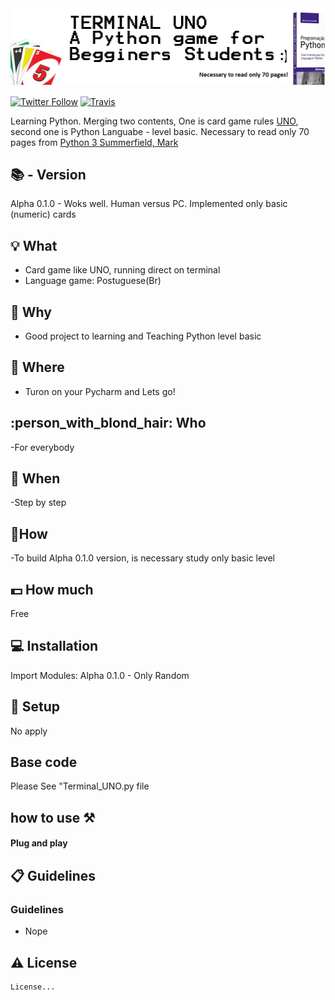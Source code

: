 <img width="900" src="https://github.com/sergiokmpos/Terminal_UNO/blob/master/banner_Terminal_UNO.png"/>

[![Twitter Follow](https://img.shields.io/twitter/follow/espadrine.svg?style=social&label=Follow)](www.twitter.com/sergiokmpos)
[![Travis](https://img.shields.io/travis/rust-lang/rust.svg)]()

Learning Python. Merging two contents, One is card game rules [UNO](https://pt.wikipedia.org/wiki/Uno_(jogo_de_cartas)), second one is Python Languabe - level basic. Necessary to read only 70 pages from [Python 3 Summerfield, Mark](https://www.skoob.com.br/livro/pdf/programacao-em-python-3/livro:119926/edicao:133047)

## :books:  - Version 

Alpha 0.1.0 - Woks well. Human versus PC. Implemented only basic (numeric) cards

## :bulb: What 

- Card game like UNO, running direct on terminal
- Language game: Postuguese(Br)


## :loudspeaker: Why 

- Good project to learning and Teaching Python level basic

## :office: Where 

- Turon on your Pycharm and Lets go!

## :person_with_blond_hair: Who 

-For everybody

## :date:  When

-Step by step

## :nut_and_bolt:How 

-To build Alpha 0.1.0 version, is necessary study only basic level 

## :dollar: How much 

Free

## :computer: Installation 

Import Modules:
Alpha 0.1.0 - Only Random

## :wrench: Setup 

No apply

## Base code

Please See "Terminal_UNO.py file

## how to use ⚒

#### Plug and play


## :clipboard: Guidelines 

### Guidelines

- Nope

## :warning: License

```
License...


